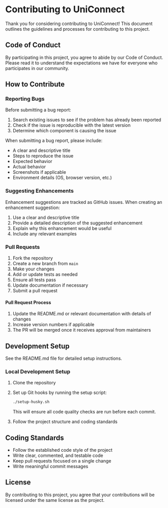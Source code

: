 # Contributing to UniConnect

Thank you for considering contributing to UniConnect! This document outlines the guidelines and processes for contributing to this project.

## Code of Conduct

By participating in this project, you agree to abide by our Code of Conduct. Please read it to understand the expectations we have for everyone who participates in our community.

## How to Contribute

### Reporting Bugs

Before submitting a bug report:

1. Search existing issues to see if the problem has already been reported
2. Check if the issue is reproducible with the latest version
3. Determine which component is causing the issue

When submitting a bug report, please include:

- A clear and descriptive title
- Steps to reproduce the issue
- Expected behavior
- Actual behavior
- Screenshots if applicable
- Environment details (OS, browser version, etc.)

### Suggesting Enhancements

Enhancement suggestions are tracked as GitHub issues. When creating an enhancement suggestion:

1. Use a clear and descriptive title
2. Provide a detailed description of the suggested enhancement
3. Explain why this enhancement would be useful
4. Include any relevant examples

### Pull Requests

1. Fork the repository
2. Create a new branch from `main`
3. Make your changes
4. Add or update tests as needed
5. Ensure all tests pass
6. Update documentation if necessary
7. Submit a pull request

#### Pull Request Process

1. Update the README.md or relevant documentation with details of changes
2. Increase version numbers if applicable
3. The PR will be merged once it receives approval from maintainers

## Development Setup

See the README.md file for detailed setup instructions.

### Local Development Setup

1. Clone the repository
2. Set up Git hooks by running the setup script:

   ```bash
   ./setup-husky.sh
   ```

   This will ensure all code quality checks are run before each commit.

3. Follow the project structure and coding standards

## Coding Standards

- Follow the established code style of the project
- Write clear, commented, and testable code
- Keep pull requests focused on a single change
- Write meaningful commit messages

## License

By contributing to this project, you agree that your contributions will be licensed under the same license as the project.
